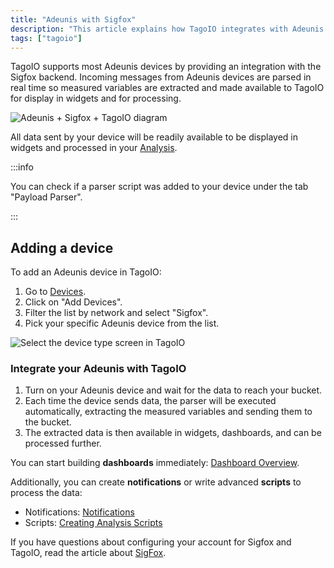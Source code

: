 ```yaml
---
title: "Adeunis with Sigfox"
description: "This article explains how TagoIO integrates with Adeunis devices via the Sigfox backend, how incoming data is parsed and made available for Analysis, and how to add an Adeunis device in TagoIO."
tags: ["tagoio"]
---
```

TagoIO supports most Adeunis devices by providing an integration with the Sigfox backend. Incoming messages from Adeunis devices are parsed in real time so measured variables are extracted and made available to TagoIO for display in widgets and for processing.

![Adeunis + Sigfox + TagoIO diagram](/docs_imagem/tagoio/adeunis-with-sigfox-2.png)

All data sent by your device will be readily available to be displayed in widgets and processed in your [Analysis](/docs/tagoio/analysis/).

:::info

You can check if a parser script was added to your device under the tab "Payload Parser".

:::

## Adding a device
To add an Adeunis device in TagoIO:
1. Go to [Devices](https://tago.io/devices).
2. Click on "Add Devices".
3. Filter the list by network and select "Sigfox".
4. Pick your specific Adeunis device from the list.

![Select the device type screen in TagoIO](/docs_imagem/tagoio/adeunis-with-sigfox-2.png)

### Integrate your Adeunis with TagoIO
1. Turn on your Adeunis device and wait for the data to reach your bucket.  
2. Each time the device sends data, the parser will be executed automatically, extracting the measured variables and sending them to the bucket.  
3. The extracted data is then available in widgets, dashboards, and can be processed further.

You can start building **dashboards** immediately: [Dashboard Overview](/docs/tagoio/dashboards/).

Additionally, you can create **notifications** or write advanced **scripts** to process the data:
- Notifications: [Notifications](/docs/tagoio/actions/)  
- Scripts: [Creating Analysis Scripts](/docs/tagoio/analysis/creating-analysis.md)

If you have questions about configuring your account for Sigfox and TagoIO, read the article about [SigFox](/docs/tagoio/integrations/networks/sigfox/.md).